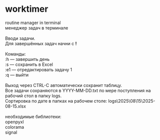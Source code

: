 # worktimer
routine manager in terminal
<br />менеджер задач в терминале
<br />
<br />Вводи задачи.
<br />Для завершённых задач начни с **!**
<br />
<br />Команды:
<br />:h — завершить день
<br />:s — сохранить в Excel
<br />:e1 — отредактировать задачу 1
<br />:q — выйти
<br />
<br />Выход через CTRL-C автоматически сохранит таблицу.
<br />Все задачи сохраняются в YYYY-MM-DD.txt по мере поступления на рабочий стол в папку logs.
<br />Сортировка по дате в папках на рабочем столе: logs\2025\08\15\2025-08-15.xlsx
<br />
<br />необходимые библиотеки:
<br />openpyxl
<br />colorama 
<br />signal
<br />



